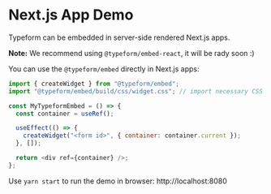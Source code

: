 # Next.js App Demo

Typeform can be embedded in server-side rendered Next.js apps.

**Note:** We recommend using `@typeform/embed-react`, it will be rady soon :)

You can use the `@typeform/embed` directly in Next.js apps:

```javascript
import { createWidget } from "@typeform/embed";
import "@typeform/embed/build/css/widget.css"; // import necessary CSS

const MyTypeformEmbed = () => {
  const container = useRef();

  useEffect(() => {
    createWidget("<form id>", { container: container.current });
  }, []);

  return <div ref={container} />;
};
```

Use `yarn start` to run the demo in browser: http://localhost:8080
